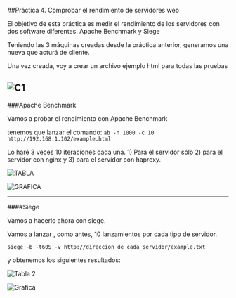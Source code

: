##Práctica 4. Comprobar el rendimiento de servidores web

El objetivo de esta práctica es medir el rendimiento de los servidores con dos software diferentes. Apache Benchmark y Siege

Teniendo las 3 máquinas creadas desde la práctica anterior, generamos una nueva que acturá de cliente. 

Una vez creada, voy a crear un archivo ejemplo html para todas las pruebas 

![C1](https://github.com/Maverick94/swap1516/blob/master/practicas/practica4/imagenes/C1.png)
-------------------------
###Apache Benchmark


Vamos a probar el rendimiento con Apache Benchmark

tenemos que lanzar el comando:
`ab -n 1000 -c 10 http://192.168.1.102/example.html`

Lo haré 3 veces 10 iteraciones cada una. 1) Para el servidor sólo 2) para el servidor con nginx y 3) para el servidor con haproxy.

![TABLA](https://github.com/Maverick94/swap1516/blob/master/practicas/practica4/imagenes/Tablas.png)

![GRAFICA](https://github.com/Maverick94/swap1516/blob/master/practicas/practica4/imagenes/Graficas.png)


-------------------------

####Siege


Vamos a hacerlo ahora con siege.

Vamos a lanzar , como antes, 10 lanzamientos por cada tipo de servidor.

`siege -b -t60S -v http://direccion_de_cada_servidor/example.txt` 

y obtenemos los siguientes resultados:

![Tabla 2](https://github.com/Maverick94/swap1516/blob/master/practicas/practica4/imagenes/TAbla%202%20%28siesgue%29.png)

![Grafica](https://github.com/Maverick94/swap1516/blob/master/practicas/practica4/imagenes/Grafica%20siesgue.png)


